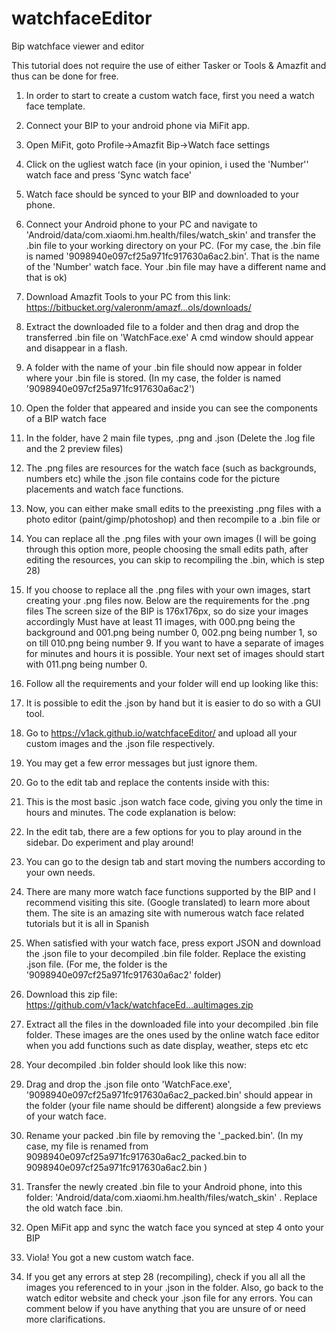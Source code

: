 # watchfaceEditor
Bip watchface viewer and editor


This tutorial does not require the use of either Tasker or Tools & Amazfit and thus can be done for free.
1. In order to start to create a custom watch face, first you need a watch face template.
2. Connect your BIP to your android phone via MiFit app.
3. Open MiFit, goto Profile->Amazfit Bip->Watch face settings
4. Click on the ugliest watch face (in your opinion, i used the 'Number'' watch face and press 'Sync watch face'
5. Watch face should be synced to your BIP and downloaded to your phone.
6. Connect your Android phone to your PC and navigate to 'Android/data/com.xiaomi.hm.health/files/watch_skin' and transfer the .bin file to your working directory on your PC. 
(For my case, the .bin file is named '9098940e097cf25a971fc917630a6ac2.bin'. That is the name of the 'Number' watch face. Your .bin file may have a different name and that is ok)
7. Download Amazfit Tools to your PC from this link: https://bitbucket.org/valeronm/amazf...ols/downloads/
8. Extract the downloaded file to a folder and then drag and drop the transferred .bin file on 'WatchFace.exe' A cmd window should appear and disappear in a flash.
9. A folder with the name of your .bin file should now appear in folder where your .bin file is stored. (In my case, the folder is named '9098940e097cf25a971fc917630a6ac2')
10. Open the folder that appeared and inside you can see the components of a BIP watch face

11. In the folder, have 2 main file types, .png and .json (Delete the .log file and the 2 preview files)
12. The .png files are resources for the watch face (such as backgrounds, numbers etc) while the .json file contains code for the picture placements and watch face functions.
13. Now, you can either make small edits to the preexisting .png files with a photo editor (paint/gimp/photoshop) and then recompile to a .bin file
or
14. You can replace all the .png files with your own images 
(I will be going through this option more, people choosing the small edits path, after editing the resources, you can skip to recompiling the .bin, which is step 28)
15. If you choose to replace all the .png files with your own images, start creating your .png files now. Below are the requirements for the .png files
The screen size of the BIP is 176x176px, so do size your images accordingly
Must have at least 11 images, with 000.png being the background and 001.png being number 0, 002.png being number 1, so on till 010.png being number 9.
If you want to have a separate of images for minutes and hours it is possible. Your next set of images should start with 011.png being number 0.
16. Follow all the requirements and your folder will end up looking like this:

17. It is possible to edit the .json by hand but it is easier to do so with a GUI tool.
18. Go to https://v1ack.github.io/watchfaceEditor/ and upload all your custom images and the .json file respectively.
19. You may get a few error messages but just ignore them.
20. Go to the edit tab and replace the contents inside with this:

21. This is the most basic .json watch face code, giving you only the time in hours and minutes. The code explanation is below:

22. In the edit tab, there are a few options for you to play around in the sidebar. Do experiment and play around!
22. You can go to the design tab and start moving the numbers according to your own needs. 
23. There are many more watch face functions supported by the BIP and I recommend visiting this site. (Google translated) to learn more about them. The site is an amazing site with numerous watch face related tutorials but it is all in Spanish 
24. When satisfied with your watch face, press export JSON and download the .json file to your decompiled .bin file folder. Replace the existing .json file. (For me, the folder is the '9098940e097cf25a971fc917630a6ac2' folder)
25. Download this zip file: https://github.com/v1ack/watchfaceEd...aultimages.zip
26. Extract all the files in the downloaded file into your decompiled .bin file folder. These images are the ones used by the online watch face editor when you add functions such as date display, weather, steps etc etc
27. Your decompiled .bin folder should look like this now:

28. Drag and drop the .json file onto 'WatchFace.exe', '9098940e097cf25a971fc917630a6ac2_packed.bin' should appear in the folder (your file name should be different) alongside a few previews of your watch face.
29. Rename your packed .bin file by removing the '_packed.bin'. (In my case, my file is renamed from 9098940e097cf25a971fc917630a6ac2_packed.bin to 9098940e097cf25a971fc917630a6ac2.bin )
30. Transfer the newly created .bin file to your Android phone, into this folder: 'Android/data/com.xiaomi.hm.health/files/watch_skin' . Replace the old watch face .bin.
31. Open MiFit app and sync the watch face you synced at step 4 onto your BIP
32. Viola! You got a new custom watch face.
33. If you get any errors at step 28 (recompiling), check if you all all the images you referenced to in your .json in the folder. Also, go back to the watch editor website and check your .json file for any errors. You can comment below if you have anything that you are unsure of or need more clarifications.
